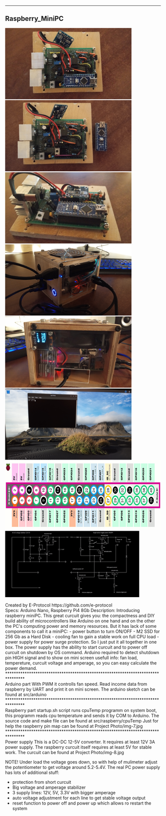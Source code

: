 ********************************************************************************
## Raspberry_MiniPC<br/>
<p float="left">
<img src = "Project Photo/img-1.jpg" width = "409" height = "230" />
<img src = "Project Photo/img-2.jpg" width = "409" height = "230" />
<img src = "Project Photo/img-3.jpg" width = "409" height = "230" />
<img src = "Project Photo/img-4.jpg" width = "409" height = "230" />
<img src = "Project Photo/img-5.jpg" width = "409" height = "230" />
<img src = "Project Photo/img-6.jpg" width = "409" height = "230" />
<img src = "Project Photo/img-7.jpg" width = "723" height = "224" />
<img src = "Project Photo/img-8.jpg" width = "434" height = "214" />
</p>
Created by E-Protocol
https://github.com/e-protocol
<br/>
Specs: Arduino Nano, Raspberry Pi4 8Gb
Description: Introducing raspberry miniPC. This great curcuit gives you: the compactness and DIY
build ability of microcontrollers like Arduino on one hand and on the other the PC's computing 
power and memory resources. But it has lack of some components to call it a miniPC:
- power button to turn ON/OFF
- M2 SSD for 256 Gb as a Hard Disk
- cooling fan to gain a stable work on full CPU load
- power supply for power surge protection.
So I just put it all together in one box. The power supply has the ability to start curcuit and to power off
curcuit on shutdown by OS command. Arduino required to detect shutdown pin HIGH signal and to show on mini 
screen usefull info: fan load, tempereture, curcuit voltage and amperage, so you can easy calculate 
the power demand.
<br/>
********************************************************************************
<br/>
Arduino part
With PWM it controlls fan speed. Read income data from raspberry by UART and print it on mini screen.
The arduino sketch can be found at src/arduino
<br/>
********************************************************************************
<br/>
Raspberry part
startup.sh script runs cpuTemp programm on system boot, this programm reads cpu temperature and 
sends it by COM to Arduino. The source code and make file can be found at src/raspberry/cpuTemp
Just for help the raspberry pin map can be found at Project Photo/img-7.jpg
<br/>
********************************************************************************
<br/>
Power supply
This is a DC-DC 12-5V converter. It requires at least 12V 3A power supply.
The raspberry curcuit itself requires at least 5V for stable work.
The curcuit can be found at Project Photo/img-8.jpg

NOTE! Under load the voltage goes down, so with help of mulimeter adjust the potentiometer
to get voltage around 5.2-5.4V. The real PC power supply has lots of additional stuff:
- protection from short curcuit
- Big voltage and amperage stabilizer
- 3 supply lines: 12V, 5V, 3.3V with bigger amperage
- auto voltage adjustment for each line to get stable voltage output
- reset function to power off and power up which allows ro restart the system
